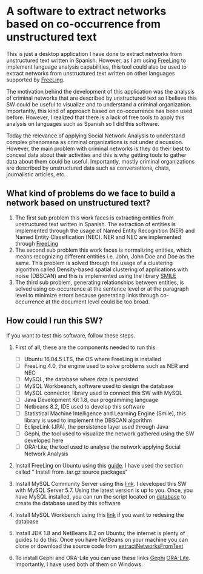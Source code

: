 

#  A software to extract networks based on co-occurrence from unstructured text

This is just a desktop application I have done to extract networks from unstructured text written in Spanish. However, as I am using [FreeLing](http://nlp.lsi.upc.edu/freeling/) to implement language analysis capabilities, this tool could also be used to extract networks from unstructured text written on other languages supported by [FreeLing](http://nlp.lsi.upc.edu/freeling/).

The motivation behind the development of this application was the analysis of criminal networks that are described by unstructured text so I believe this SW could be useful to visualize and to understand a criminal organization. Importantly, this kind of approach based on co-occurrence has been used before. However, I realized that there is a lack of free tools to apply this analysis on languages such as Spanish so I did this software.

Today the relevance of applying Social Network Analysis to understand complex phenomena as criminal organizations is not under discussion. However, the main problem with criminal networks is they do their best to conceal data about their activities and this is why getting tools to gather data about them could be useful. Importantly, mostly criminal organizations are described by unstructured data such as conversations, chats, journalistic articles, etc.

## What kind of problems do we face to build a network based on unstructured text?

 1. The first sub problem this work faces is extracting entities from unstructured text written in Spanish. The extraction of entities is implemented through the usage of Named Entity Recognition (NER) and Named Entity Classification (NEC). NER and NEC are implemented through [FreeLing](http://nlp.lsi.upc.edu/freeling/) 
 2. The second sub problem this work faces is normalizing entities, which means recognizing different entities i.e. John, John Doe and Doe as the same. This problem is solved through the usage of a clustering algorithm called Density-based spatial clustering of applications with noise (DBSCAN) and this is implemented using the library [SMILE](https://haifengl.github.io/smile/) 
 3. The third sub problem, generating relationships between entities, is solved using co-occurrence at the sentence level or at the paragraph level to minimize errors because generating links through co-occurrence at the document level could be too broad.

## How could I run this SW?

If you want to test this software, follow these steps.

 1. First of all, these are the components needed to run this.

	 - [ ] Ubuntu 16.04.5 LTS, the OS where FreeLing is installed
	 - [ ] FreeLing 4.0, the engine used to solve problems such as NER and NEC
	 - [ ] MySQL, the database where data is persisted
	 - [ ] MySQL Workbeanch, software used to design the database
	 - [ ] MySQL connector, library used to connect this SW with MySQL
	 - [ ] Java Development Kit 1.8, our programming language
	 - [ ] Netbeans 8.2, IDE used to develop this software
	 - [ ] Statistical Machine Intelligence and Learning Engine (Smile), this library is used to implement the DBSCAN algorithm
	 - [ ] EclipeLink (JPA), the persistence layer used through Java
	 - [ ] Gephi, the tool used to visualize the network gathered using the SW developed here
	 - [ ] ORA-Lite, the tool used to analyse the network applying Social Network Analysis
 2. Install FreeLing on Ubuntu using this [guide](https://talp-upc.gitbook.io/freeling-4-0-user-manual/installation#install-from-tar-gz-source-packages). I have used the section called " Install from .tar.gz source packages"
 3. Install MySQL Community Server using this [link](https://dev.mysql.com/downloads/mysql/). I developed this SW with MySQL Server 5.7. Using the latest version is up to you. Once, you have MySQL installed, you can run the script located on [database](https://github.com/textanalyticsman/databasesna)  to create the database used by this software
 4. Install MySQL Workbench using this [link](https://dev.mysql.com/downloads/workbench/) if you want to redesing the database
 5. Install JDK 1.8 and NetBeans 8.2 on Ubuntu; the internet is plenty of guides to do this. Once you have NetBeans on your machine you can clone or download the source code from [extractNetworksFromText](https://github.com/textanalyticsman/extractnetworksfromtext)
 6. To install Gephi and ORA-Lite you can use these links [Gephi](https://gephi.org/users/download/) [ORA-Lite](http://www.casos.cs.cmu.edu/projects/ora/download.php ). Importantly, I have used both of them on Windows.
